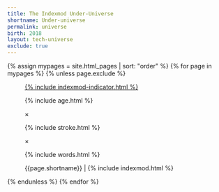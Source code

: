 ```yaml
---
title: The Indexmod Under-Universe
shortname: Under-universe
permalink: universe
birth: 2018
layout: tech-universe
exclude: true
---
```

<wrap>

{% assign mypages = site.html_pages | sort: "order" %}
{% for page in mypages %}
{% unless page.exclude %}
<figure>
<a href="{{ page.permalink | absolute_url }}">{% include indexmod-indicator.html %}</a>
<figcaption>
<p class="age">{% include age.html %}</p>
<p class="formula">×</p>
<p class="social">{% include stroke.html %}</p>
<p class="formula">×</p>
<p class="words">{% include words.html %}</p>
<p class="shortname">{{page.shortname}} | {% include indexmod.html %}</p></figcaption>
</figure>
{% endunless %}
{% endfor %}
</wrap>

